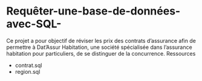 # Requêter-une-base-de-données-avec-SQL-
Ce projet a pour objectif de réviser les prix des contrats d’assurance afin de permettre à Dat’Assur Habitation, une société spécialisée dans l’assurance habitation pour particuliers, de se distinguer de la concurrence.
Ressources
  * contrat.sql
  * region.sql
